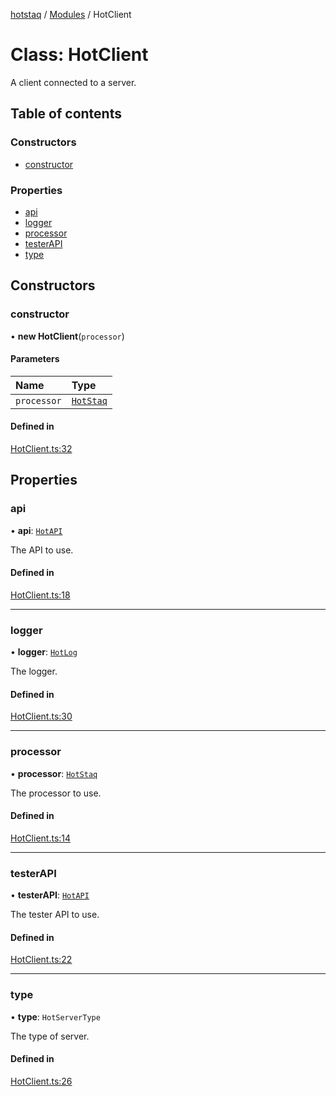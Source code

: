 [hotstaq](../README.md) / [Modules](../modules.md) / HotClient

# Class: HotClient

A client connected to a server.

## Table of contents

### Constructors

- [constructor](HotClient.md#constructor)

### Properties

- [api](HotClient.md#api)
- [logger](HotClient.md#logger)
- [processor](HotClient.md#processor)
- [testerAPI](HotClient.md#testerapi)
- [type](HotClient.md#type)

## Constructors

### constructor

• **new HotClient**(`processor`)

#### Parameters

| Name | Type |
| :------ | :------ |
| `processor` | [`HotStaq`](HotStaq.md) |

#### Defined in

[HotClient.ts:32](https://github.com/OurFreeLight/HotStaq/blob/c443819/src/HotClient.ts#L32)

## Properties

### api

• **api**: [`HotAPI`](HotAPI.md)

The API to use.

#### Defined in

[HotClient.ts:18](https://github.com/OurFreeLight/HotStaq/blob/c443819/src/HotClient.ts#L18)

___

### logger

• **logger**: [`HotLog`](HotLog.md)

The logger.

#### Defined in

[HotClient.ts:30](https://github.com/OurFreeLight/HotStaq/blob/c443819/src/HotClient.ts#L30)

___

### processor

• **processor**: [`HotStaq`](HotStaq.md)

The processor to use.

#### Defined in

[HotClient.ts:14](https://github.com/OurFreeLight/HotStaq/blob/c443819/src/HotClient.ts#L14)

___

### testerAPI

• **testerAPI**: [`HotAPI`](HotAPI.md)

The tester API to use.

#### Defined in

[HotClient.ts:22](https://github.com/OurFreeLight/HotStaq/blob/c443819/src/HotClient.ts#L22)

___

### type

• **type**: `HotServerType`

The type of server.

#### Defined in

[HotClient.ts:26](https://github.com/OurFreeLight/HotStaq/blob/c443819/src/HotClient.ts#L26)
